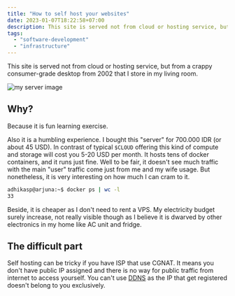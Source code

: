 ```yaml
---
title: "How to self host your websites"
date: 2023-01-07T18:22:58+07:00
description: This site is served not from cloud or hosting service, but from a crappy consumer-grade desktop from 2002 that I store in my living room.
tags:
  - "software-development"
  - "infrastructure"
---
```


This site is served not from cloud or hosting service, but from a crappy consumer-grade desktop from 2002 that I store in my living room.

![my server image](/images/home-server.jpg)

## Why?

Because it is fun learning exercise.

Also it is a humbling experience. I bought this "server" for 700.000 IDR (or about 45 USD). In contrast of typical `$CLOUD` offering this kind of compute and storage will cost you 5-20 USD per month. It hosts tens of docker containers, and it runs just fine. Well to be fair, it doesn't see much traffic with the main "user" traffic come just from me and my wife usage. But nonetheless, it is very interesting on how much I can cram to it. 

```bash
adhikasp@arjuna:~$ docker ps | wc -l
33
```

Beside, it is cheaper as I don't need to rent a VPS. My electricity budget surely increase, not really visible though as I believe it is dwarved by other electronics in my home like AC unit and fridge.

## The difficult part

Self hosting can be tricky if you have ISP that use CGNAT. It means you don't have public IP assigned and there is no way for public traffic from internet to access yourself. You can't use [DDNS](https://en.wikipedia.org/wiki/Dynamic_DNS) as the IP that get registered doesn't belong to you exclusively.

